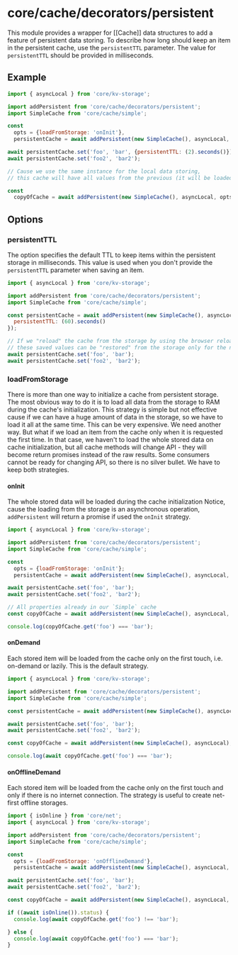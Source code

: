 # core/cache/decorators/persistent

This module provides a wrapper for [[Cache]] data structures to add a feature of persistent data storing.
To describe how long should keep an item in the persistent cache, use the `persistentTTL` parameter.
The value for `persistentTTL` should be provided in milliseconds.

## Example

```js
import { asyncLocal } from 'core/kv-storage';

import addPersistent from 'core/cache/decorators/persistent';
import SimpleCache from 'core/cache/simple';

const
  opts = {loadFromStorage: 'onInit'},
  persistentCache = await addPersistent(new SimpleCache(), asyncLocal, opts);

await persistentCache.set('foo', 'bar', {persistentTTL: (2).seconds()});
await persistentCache.set('foo2', 'bar2');

// Cause we use the same instance for the local data storing,
// this cache will have all values from the previous (it will be loaded from the storage during initialization)

const
  copyOfCache = await addPersistent(new SimpleCache(), asyncLocal, opts);
```

## Options

### persistentTTL

The option specifies the default TTL to keep items within the persistent storage in milliseconds.
This value is used when you don't provide the `persistentTTL` parameter when saving an item.

```js
import { asyncLocal } from 'core/kv-storage';

import addPersistent from 'core/cache/decorators/persistent';
import SimpleCache from 'core/cache/simple';

const persistentCache = await addPersistent(new SimpleCache(), asyncLocal, {
  persistentTTL: (60).seconds()
});

// If we "reload" the cache from the storage by using the browser reloading or another way,
// these saved values can be "restored" from the storage only for the next 60 seconds
await persistentCache.set('foo', 'bar');
await persistentCache.set('foo2', 'bar2');
```

### loadFromStorage

There is more than one way to initialize a cache from persistent storage.
The most obvious way to do it is to load all data from the storage to RAM during the cache's initialization.
This strategy is simple but not effective cause if we can have a huge amount of data in the storage,
so we have to load it all at the same time. This can be very expensive. We need another way.
But what if we load an item from the cache only when it is requested the first time.
In that case, we haven't to load the whole stored data on cache initialization,
but all cache methods will change API - they will become return promises instead of the raw results.
Some consumers cannot be ready for changing API, so there is no silver bullet. We have to keep both strategies.

#### onInit

The whole stored data will be loaded during the cache initialization
Notice, cause the loading from the storage is an asynchronous operation, `addPersistent` will return a promise
if used the `onInit` strategy.

```js
import { asyncLocal } from 'core/kv-storage';

import addPersistent from 'core/cache/decorators/persistent';
import SimpleCache from 'core/cache/simple';

const
  opts = {loadFromStorage: 'onInit'};
  persistentCache = await addPersistent(new SimpleCache(), asyncLocal, opts);

await persistentCache.set('foo', 'bar');
await persistentCache.set('foo2', 'bar2');

// All properties already in our `Simple` cache
const copyOfCache = await addPersistent(new SimpleCache(), asyncLocal, opts);

console.log(copyOfCache.get('foo') === 'bar');
```

#### onDemand

Each stored item will be loaded from the cache only on the first touch, i.e. on-demand or lazily.
This is the default strategy.

```js
import { asyncLocal } from 'core/kv-storage';

import addPersistent from 'core/cache/decorators/persistent';
import SimpleCache from 'core/cache/simple';

const persistentCache = await addPersistent(new SimpleCache(), asyncLocal);

await persistentCache.set('foo', 'bar');
await persistentCache.set('foo2', 'bar2');

const copyOfCache = await addPersistent(new SimpleCache(), asyncLocal);

console.log(await copyOfCache.get('foo') === 'bar');
```

#### onOfflineDemand

Each stored item will be loaded from the cache only on the first touch and only if there is no internet connection.
The strategy is useful to create net-first offline storages.

```js
import { isOnline } from 'core/net';
import { asyncLocal } from 'core/kv-storage';

import addPersistent from 'core/cache/decorators/persistent';
import SimpleCache from 'core/cache/simple';

const
  opts = {loadFromStorage: 'onOfflineDemand'},
  persistentCache = await addPersistent(new SimpleCache(), asyncLocal, opts);

await persistentCache.set('foo', 'bar');
await persistentCache.set('foo2', 'bar2');

const copyOfCache = await addPersistent(new SimpleCache(), asyncLocal, opts);

if ((await isOnline()).status) {
  console.log(await copyOfCache.get('foo') !== 'bar');

} else {
  console.log(await copyOfCache.get('foo') === 'bar');
}
```
